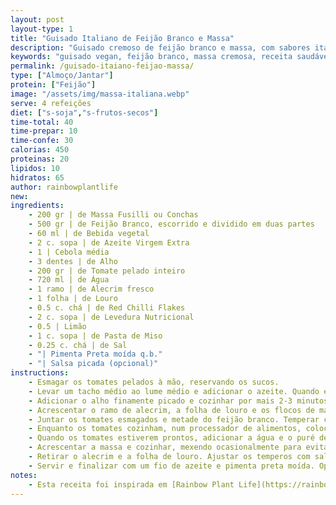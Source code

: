 ```yaml
---
layout: post
layout-type: 1
title: "Guisado Italiano de Feijão Branco e Massa"
description: "Guisado cremoso de feijão branco e massa, com sabores italianos"
keywords: "guisado vegan, feijão branco, massa cremosa, receita saudável, jantar reconfortante, refeição sem laticínios, alta proteína vegetal, receita italiana vegan, prato único nutritivo, guisado fácil e rápido"
permalink: /guisado-itaiano-feijao-massa/
type: ["Almoço/Jantar"]
protein: ["Feijão"]
image: "/assets/img/massa-italiana.webp"
serve: 4 refeições
diet: ["s-soja","s-frutos-secos"]
time-total: 40
time-prepar: 10
time-confe: 30
calorias: 450
proteinas: 20
lipidos: 10
hidratos: 65
author: rainbowplantlife
new:
ingredients:
    - 200 gr | de Massa Fusilli ou Conchas
    - 500 gr | de Feijão Branco, escorrido e dividido em duas partes
    - 60 ml | de Bebida vegetal
    - 2 c. sopa | de Azeite Virgem Extra
    - 1 | Cebola média
    - 3 dentes | de Alho
    - 200 gr | de Tomate pelado inteiro
    - 720 ml | de Água
    - 1 ramo | de Alecrim fresco
    - 1 folha | de Louro
    - 0.5 c. chá | de Red Chilli Flakes
    - 2 c. sopa | de Levedura Nutricional
    - 0.5 | Limão
    - 1 c. sopa | de Pasta de Miso
    - 0.25 c. chá | de Sal
    - "| Pimenta Preta moída q.b."
    - "| Salsa picada (opcional)"
instructions:
    - Esmagar os tomates pelados à mão, reservando os sucos.
    - Levar um tacho médio ao lume médio e adicionar o azeite. Quando estiver quente, juntar a cebola picada, temperar com uma pitada de sal e cozinhar, mexendo frequentemente, até ficarem macias e translúcidas (cerca de 4-6 minutos).
    - Adicionar o alho finamente picado e cozinhar por mais 2-3 minutos, até ficar dourado e aromático, mexendo sempre para evitar que queime.
    - Acrescentar o ramo de alecrim, a folha de louro e os flocos de malagueta e cozinhar por 30 segundos até libertarem aroma.
    - Juntar os tomates esmagados e metade do feijão branco. Temperar com sal a gosto e cozinhar, mexendo ocasionalmente, até que os tomates engrossem ligeiramente e adquiram uma textura aveludada (cerca de 6-8 minutos).
    - Enquanto os tomates cozinham, num processador de alimentos, colocar a outra metade do feijão branco, a bebida vegetal, a levedura nutricional, a raspa e o sumo de limão, a pasta de miso, o sal e pimenta preta a gosto. Triturar até obter um puré completamente liso e homogéneo. Provar e ajustar o tempero com mais sal ou sumo de limão, se necessário.
    - Quando os tomates estiverem prontos, adicionar a água e o puré de feijão ao tacho. Aumentar o lume para médio-alto e deixar levantar fervura.
    - Acrescentar a massa e cozinhar, mexendo ocasionalmente para evitar que se agarre, até ficar al dente e o molho engrossar (cerca de 12-16 minutos, dependendo do tipo de massa utilizada). A textura final do prato deve ser cremosa e ligeiramente caldosa.
    - Retirar o alecrim e a folha de louro. Ajustar os temperos com sal e pimenta preta a gosto.
    - Servir e finalizar com um fio de azeite e pimenta preta moída. Opcionalmente, polvilhar com salsa picada para um toque fresco.
notes:
    - Esta receita foi inspirada em [Rainbow Plant Life](https://rainbowplantlife.com/vegan-italian-white-bean-and-pasta-stew/)
---
```


